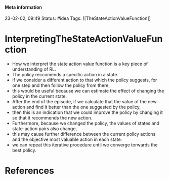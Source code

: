 #### Meta information
23-02-02, 09:49
Status: #idea
Tags: [[TheStateActionValueFunction]]



# InterpretingTheStateActionValueFunction

- How we interpret the state action value function is a key piece of understanding of RL.
- The policy reccomends a specific action in a state.
- If we consider a different action to that which the policy suggests, for one step and then follow the policy from there,
- this would be useful because we can estimate the effect of changing the policy in the current state.
- After the end of the episode, if we calculate that the value of the new action and find it better than the one suggested by the policy,
- then this is an indication that we could improve the policy by changing it so that it recommends the new action.
- Furthermore, because we changed the policy, the values of states and state-action pairs also change,
- this may cause further difference between the current policy actions and the objective most valuable action in each state.
- we can repeat this iterative procedure until we converge torwards the best policy.




# References
